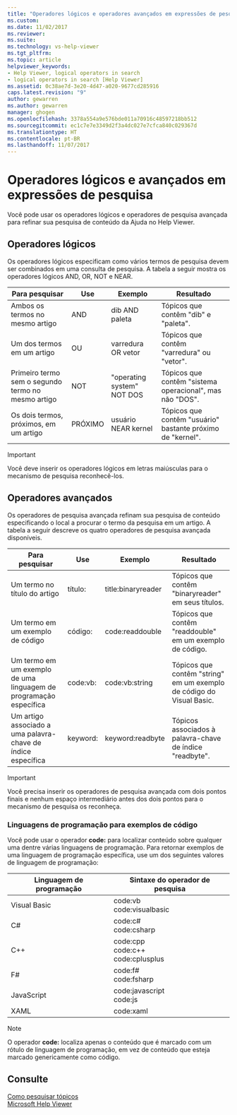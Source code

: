 ```yaml
---
title: "Operadores lógicos e operadores avançados em expressões de pesquisa | Microsoft Docs"
ms.custom: 
ms.date: 11/02/2017
ms.reviewer: 
ms.suite: 
ms.technology: vs-help-viewer
ms.tgt_pltfrm: 
ms.topic: article
helpviewer_keywords:
- Help Viewer, logical operators in search
- logical operators in search [Help Viewer]
ms.assetid: 0c38ae7d-3e20-4d47-a020-9677cd285916
caps.latest.revision: "9"
author: gewarren
ms.author: gewarren
manager: ghogen
ms.openlocfilehash: 3378a554a9e576bde011a70916c48597218bb512
ms.sourcegitcommit: ec1c7e7e3349d2f3a4dc027e7cfca840c029367d
ms.translationtype: HT
ms.contentlocale: pt-BR
ms.lasthandoff: 11/07/2017
---
```

# <a name="logical-and-advanced-operators-in-search-expressions"></a>Operadores lógicos e avançados em expressões de pesquisa
Você pode usar os operadores lógicos e operadores de pesquisa avançada para refinar sua pesquisa de conteúdo da Ajuda no Help Viewer.

## <a name="logical-operators"></a>Operadores lógicos
Os operadores lógicos especificam como vários termos de pesquisa devem ser combinados em uma consulta de pesquisa. A tabela a seguir mostra os operadores lógicos AND, OR, NOT e NEAR.
  
|Para pesquisar|Use|Exemplo|Resultado|  
|-------------------|---------|-------------|------------|  
|Ambos os termos no mesmo artigo|AND|dib AND paleta|Tópicos que contêm "dib" e "paleta".|  
|Um dos termos em um artigo|OU|varredura OR vetor|Tópicos que contêm "varredura" ou "vetor".|  
|Primeiro termo sem o segundo termo no mesmo artigo|NOT|"operating system" NOT DOS|Tópicos que contêm "sistema operacional", mas não "DOS".|  
|Os dois termos, próximos, em um artigo|PRÓXIMO|usuário NEAR kernel|Tópicos que contêm "usuário" bastante próximo de "kernel".|  
  
> [!IMPORTANT]
> Você deve inserir os operadores lógicos em letras maiúsculas para o mecanismo de pesquisa reconhecê-los.

## <a name="advanced-operators"></a>Operadores avançados
Os operadores de pesquisa avançada refinam sua pesquisa de conteúdo especificando o local a procurar o termo da pesquisa em um artigo. A tabela a seguir descreve os quatro operadores de pesquisa avançada disponíveis.

|Para pesquisar|Use|Exemplo|Resultado|  
|-------------------|---------|-------------|------------|  
|Um termo no título do artigo|título:|title:binaryreader|Tópicos que contêm "binaryreader" em seus títulos.|  
|Um termo em um exemplo de código|código:|code:readdouble|Tópicos que contêm "readdouble" em um exemplo de código.|  
|Um termo em um exemplo de uma linguagem de programação específica|code:vb:|code:vb:string|Tópicos que contêm "string" em um exemplo de código do Visual Basic.|  
|Um artigo associado a uma palavra-chave de índice específica|keyword:|keyword:readbyte|Tópicos associados à palavra-chave de índice "readbyte".|  

> [!IMPORTANT]
> Você precisa inserir os operadores de pesquisa avançada com dois pontos finais e nenhum espaço intermediário antes dos dois pontos para o mecanismo de pesquisa os reconheça.    

### <a name="programming-languages-for-code-examples"></a>Linguagens de programação para exemplos de código
Você pode usar o operador **code:** para localizar conteúdo sobre qualquer uma dentre várias linguagens de programação. Para retornar exemplos de uma linguagem de programação específica, use um dos seguintes valores de linguagem de programação:  

|Linguagem de programação|Sintaxe do operador de pesquisa|  
|--------------------|---------|  
|Visual Basic|code:vb<br/>code:visualbasic|  
|C#|code:c#<br/>code:csharp|  
|C++|code:cpp<br/>code:c++<br/>code:cplusplus|  
|F#|code:f#<br/>code:fsharp|  
|JavaScript|code:javascript<br/>code:js|  
|XAML|code:xaml|

> [!NOTE]
> O operador **code:** localiza apenas o conteúdo que é marcado com um rótulo de linguagem de programação, em vez de conteúdo que esteja marcado genericamente como código. 
  
## <a name="see"></a>Consulte 
[Como pesquisar tópicos](how-to-search-for-topics.md)  
[Microsoft Help Viewer](microsoft-help-viewer.md)